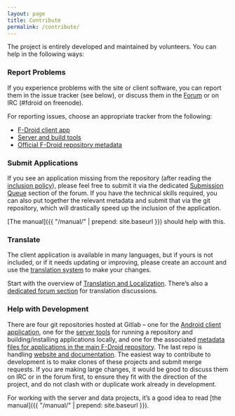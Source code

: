 ```yaml
---
layout: page
title: Contribute
permalink: /contribute/
---
```

The project is entirely developed and maintained by volunteers. You can help in the following ways:

### Report Problems

If you experience problems with the site or client software, you can report them in the issue tracker (see below), or discuss them in the [Forum](https://forum.f-droid.org/) or on IRC (#fdroid on freenode).

For reporting issues, choose an appropriate tracker from the following:

* [F-Droid client app](https://gitlab.com/fdroid/fdroidclient/issues)
* [Server and build tools](https://gitlab.com/fdroid/fdroidserver/issues)
* [Official F-Droid repository metadata](https://gitlab.com/fdroid/fdroiddata/issues)

### Submit Applications

If you see an application missing from the repository (after reading the [inclusion policy](http://f-droid.org/wiki/page/Inclusion_Policy)), please feel free to submit it via the dedicated [Submission Queue](https://gitlab.com/fdroid/rfp/issues) section of the forum. If you have the technical skills required, you can also put together the relevant metadata and submit that via the git repository, which will drastically speed up the inclusion of the application.

[The manual]({{ "/manual/" | prepend: site.baseurl }}) should help with this.

### Translate

The client application is available in many languages, but if yours is not included, or if it needs updating or improving, please create an account and use the [translation system](https://hosted.weblate.org/projects/f-droid/) to make your changes.

Start with the overview of [Translation and Localization](docs/Translation_and_Localization).  There’s also a [dedicated forum section](https://forum.f-droid.org/c/translation) for translation discussions.

### Help with Development

There are four git repositories hosted at Gitlab –
one for the [Android client application](https://gitlab.com/fdroid/fdroidclient),
one for the [server tools](https://gitlab.com/fdroid/fdroidserver) for running a repository and building/installing applications locally,
and one for the associated [metadata files for applications in the main F-Droid repository](https://gitlab.com/fdroid/fdroiddata).
The last repo is handling [website and documentation](https://gitlab.com/fdroid/fdroid-website).
The easiest way to contribute to development is to make clones of these projects and submit merge requests.
If you are making large changes,
it would be good to discuss them on IRC or in the forum first,
to ensure they fit with the direction of the project,
and do not clash with or duplicate work already in development.

For working with the server and data projects, it’s a good idea to read [the manual]({{ "/manual/" | prepend: site.baseurl }}).
